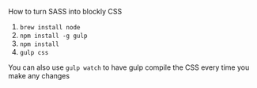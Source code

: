 How to turn SASS into blockly CSS

1. `brew install node`
2. `npm install -g gulp`
3. `npm install`
5. `gulp css`

You can also use `gulp watch` to have gulp compile the CSS every time you make any changes